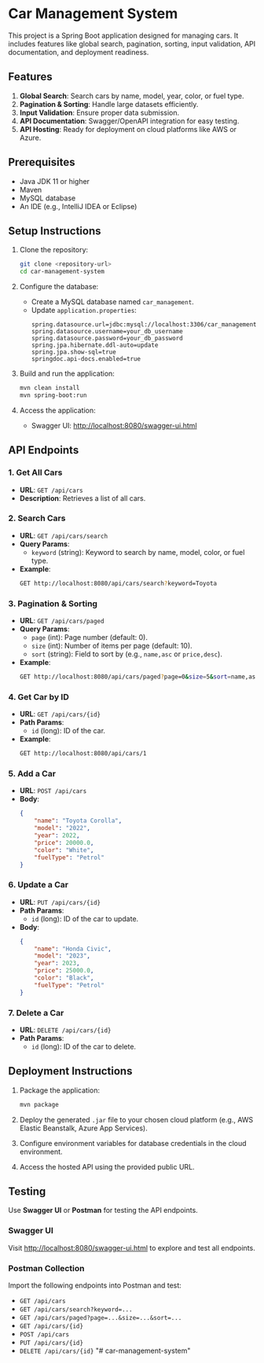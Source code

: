 # Car Management System

This project is a Spring Boot application designed for managing cars. It includes features like global search, pagination, sorting, input validation, API documentation, and deployment readiness.

## Features

1. **Global Search**: Search cars by name, model, year, color, or fuel type.
2. **Pagination & Sorting**: Handle large datasets efficiently.
3. **Input Validation**: Ensure proper data submission.
4. **API Documentation**: Swagger/OpenAPI integration for easy testing.
5. **API Hosting**: Ready for deployment on cloud platforms like AWS or Azure.

## Prerequisites

- Java JDK 11 or higher
- Maven
- MySQL database
- An IDE (e.g., IntelliJ IDEA or Eclipse)

## Setup Instructions

1. Clone the repository:
   ```bash
   git clone <repository-url>
   cd car-management-system
   ```

2. Configure the database:
   - Create a MySQL database named `car_management`.
   - Update `application.properties`:
     ```properties
     spring.datasource.url=jdbc:mysql://localhost:3306/car_management
     spring.datasource.username=your_db_username
     spring.datasource.password=your_db_password
     spring.jpa.hibernate.ddl-auto=update
     spring.jpa.show-sql=true
     springdoc.api-docs.enabled=true
     ```

3. Build and run the application:
   ```bash
   mvn clean install
   mvn spring-boot:run
   ```

4. Access the application:
   - Swagger UI: [http://localhost:8080/swagger-ui.html](http://localhost:8080/swagger-ui.html)

## API Endpoints

### 1. Get All Cars
- **URL**: `GET /api/cars`
- **Description**: Retrieves a list of all cars.

### 2. Search Cars
- **URL**: `GET /api/cars/search`
- **Query Params**:
  - `keyword` (string): Keyword to search by name, model, color, or fuel type.
- **Example**:
  ```bash
  GET http://localhost:8080/api/cars/search?keyword=Toyota
  ```

### 3. Pagination & Sorting
- **URL**: `GET /api/cars/paged`
- **Query Params**:
  - `page` (int): Page number (default: 0).
  - `size` (int): Number of items per page (default: 10).
  - `sort` (string): Field to sort by (e.g., `name,asc` or `price,desc`).
- **Example**:
  ```bash
  GET http://localhost:8080/api/cars/paged?page=0&size=5&sort=name,asc
  ```

### 4. Get Car by ID
- **URL**: `GET /api/cars/{id}`
- **Path Params**:
  - `id` (long): ID of the car.
- **Example**:
  ```bash
  GET http://localhost:8080/api/cars/1
  ```

### 5. Add a Car
- **URL**: `POST /api/cars`
- **Body**:
  ```json
  {
      "name": "Toyota Corolla",
      "model": "2022",
      "year": 2022,
      "price": 20000.0,
      "color": "White",
      "fuelType": "Petrol"
  }
  ```

### 6. Update a Car
- **URL**: `PUT /api/cars/{id}`
- **Path Params**:
  - `id` (long): ID of the car to update.
- **Body**:
  ```json
  {
      "name": "Honda Civic",
      "model": "2023",
      "year": 2023,
      "price": 25000.0,
      "color": "Black",
      "fuelType": "Petrol"
  }
  ```

### 7. Delete a Car
- **URL**: `DELETE /api/cars/{id}`
- **Path Params**:
  - `id` (long): ID of the car to delete.

## Deployment Instructions

1. Package the application:
   ```bash
   mvn package
   ```

2. Deploy the generated `.jar` file to your chosen cloud platform (e.g., AWS Elastic Beanstalk, Azure App Services).

3. Configure environment variables for database credentials in the cloud environment.

4. Access the hosted API using the provided public URL.

## Testing

Use **Swagger UI** or **Postman** for testing the API endpoints.

### Swagger UI
Visit [http://localhost:8080/swagger-ui.html](http://localhost:8080/swagger-ui.html) to explore and test all endpoints.

### Postman Collection
Import the following endpoints into Postman and test:
- `GET /api/cars`
- `GET /api/cars/search?keyword=...`
- `GET /api/cars/paged?page=...&size=...&sort=...`
- `GET /api/cars/{id}`
- `POST /api/cars`
- `PUT /api/cars/{id}`
- `DELETE /api/cars/{id}`
"# car-management-system" 
